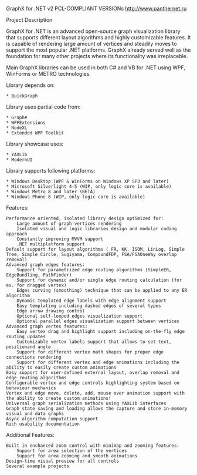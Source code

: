 GraphX for .NET v2 PCL-COMPLIANT VERSIONs
http://www.panthernet.ru

Project Description

GraphX for .NET is an advanced open-source graph visualization library that supports different layout algorithms and highly customizable features. It is capable of rendering large amount of vertices and steadily moves to support the most popular .NET platforms. GraphX already served well as the foundation for many other projects where its functionality was irreplaceble.

Main GraphX libraries can be used in both C# and VB for .NET using WPF, WinForms or METRO technologies.

  Library depends on:
  
    * QuickGraph
  
  Library uses partial code from:
  
    * Graph#
    * WPFExtensions
    * NodeXL
    * Extended WPF Toolkit
  
  Library showcase uses:

    * YAXLib
	* ModernUI
	
  Library supports following platforms:
  
    * Windows Desktop (WPF & WinForms on Windows XP SP3 and later)
    * Microsoft Silverlight 4-5 (WIP, only logic core is available)
    * Windows Metro 8 and later (BETA)
    * Windows Phone 8 (WIP, only logic core is available)
    
  Features:

    Performance oriented, isolated library design optimized for:
        Large amount of graph vertices rendering
        Isolated visual and logic libraries design and modular coding approach
        Constantly improving MVVM support
        .NET multiplatform support	
    Default support for layout algorithms ( FR, KK, ISOM, LinLog, Simple Tree, Simple Circle, Sugiyama, CompoundFDP, FSA/FSAOneWay overlap removal)
    Advanced graph edges features:
        Support for parametrized edge routing algorithms (SimpleER, EdgeBundling, PathFinder)
        Support for dynamic and/or single edge routing calculation (for ex. for dragged vertex)
        Edges curving (smoothing) technique that can be applied to any ER algorithm
        Dynamic templated edge labels with edge alignment support
        Easy templating including dashed edges of several types
        Edge arrow drawing control
        Optional self-looped edges visualization support
        Optional parallel edges visualization support between vertices
	Advanced graph vertex features:
		Easy vertex drag and highlight support including on-the-fly edge routing updates
		Customizable vertex labels support that allows to set text, positionand angle
		Support for different vertex math shapes for proper edge connections rendering
		Support for different vertex and edge animations including the ability to easily create custom animations
    Easy support for user-defined external layout, overlap removal and edge routing algorithms
    Configurable vertex and edge controls highlighting system based on behaviour mechanics
    Vertex and edge move, delete, add, mouse over animation support with the ability to create custom animations!
    Universal graph serialization methods using YAXLib interfaces
    Graph state saving and loading allows the capture and store in-memory visual and data graphs
    Async algorithm computation support
    Rich usability documentation

  Additional Features:

    Built in enchanced zoom control with minimap and zooming features:
        Support for area selection of the vertices
        Support for area zooming and smooth animations
    Design-time visual preview for all controls
    Several example projects
